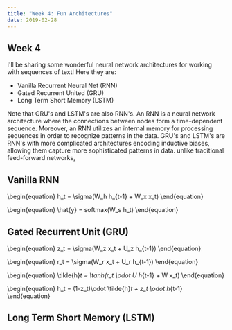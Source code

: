 ```yaml
---
title: "Week 4: Fun Architectures"
date: 2019-02-28
---
```

## Week 4
 
I'll be sharing some wonderful neural network architectures for working with sequences of text! Here they are:
<ul>
    <li> Vanilla Recurrent Neural Net (RNN) </li>
    <li> Gated Recurrent United (GRU) </li>
    <li> Long Term Short Memory (LSTM)</li>
</ul>
Note that GRU's and LSTM's are also RNN's. An RNN is a neural network architecture where the connections between
nodes form a time-dependent sequence. Moreover, an RNN utilizes an internal memory for processing sequences in order
to recognize patterns in the data. GRU's and LSTM's are RNN's with more complicated architectures encoding inductive 
biases, allowing them capture more sophisticated patterns in data. 
 unlike
traditional feed-forward networks, 
<h2> Vanilla RNN </h2> 
\begin{equation}
h_t = \sigma(W_h h_{t-1} + W_x x_t)
\end{equation}

\begin{equation}
\hat{y} = softmax(W_s h_t)
\end{equation}

<h2> Gated Recurrent Unit (GRU) </h2> 
\begin{equation}
z_t = \sigma(W_z x_t + U_z h_{t-1})
\end{equation}

\begin{equation}
r_t = \sigma(W_r x_t + U_r h_{t-1})
\end{equation}

\begin{equation}
\tilde{h}_t = \tanh(r_t \odot U h_{t-1} + W x_t)
\end{equation}

\begin{equation}
h_t = (1-z_t)\odot \tilde{h}_t + z_t \odot h_{t-1}
\end{equation}
<h2> Long Term Short Memory (LSTM) </h2> 







